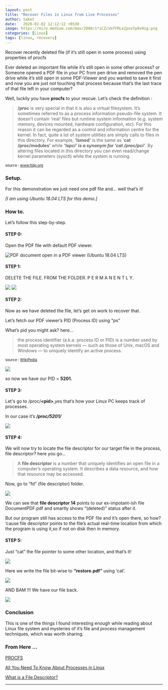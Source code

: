 ```yaml
---
layout: post
title: "Recover Files in Linux from Live Processes"
author: Saket
date:   2020-02-02 12:12:12 +0530
image: https://miro.medium.com/max/2000/1*iCZcVmfFRLe2poxYp8vHzg.png
categories: [Linux]
tags: [linux, recovery]
---
```


<div class="message">
Recover recently deleted file (if it’s still open in some process) using properties of procfs
</div>


Ever deleted an important file while it’s still open in some other process?
or Someone opened a PDF file in your PC from pen drive and removed the pen drive while it’s still open in some PDF-Viewer and you wanted to save it first and now you are just not touching that process because that’s the last trace of that file left in your computer?

Well, luckily you have **procfs** to your rescue. Let’s check the definition :
<!--more-->


> **/proc** is very special in that it is also a virtual filesystem. It’s sometimes referred to as a process information pseudo-file system. It doesn’t contain ‘real’ files but runtime system information (e.g. system memory, devices mounted, hardware configuration, etc). For this reason it can be regarded as a control and information centre for the kernel. In fact, quite a lot of system utilities are simply calls to files in this directory. For example, **‘lsmod’** is the same as ‘**cat /proc/modules’** while ***‘lspci’ is a synonym for ‘cat /proc/pci’***. By altering files located in this directory you can even read/change kernel parameters (sysctl) while the system is running.

<sup>source : <a href="https://www.tldp.org/LDP/Linux-Filesystem-Hierarchy/html/proc.html">www.tldp.org</a></sup>



### Setup.

For this demonstration we just need one pdf file and... well that’s it!

*[I am using Ubuntu 18.04 LTS for this demo.]*

### How to.

Let’s follow this step-by-step.

#### STEP 0:

Open the PDF file with default PDF viewer.

![](https://miro.medium.com/max/1400/1*ZbJE03T5B3HXw4yuf_cnMQ.png "PDF document open in a PDF viewer (Ubuntu 18.04 LTS)")

#### STEP 1:

DELETE THE FILE. FROM THE FOLDER. P E R M A N E N T L Y.

![](https://miro.medium.com/max/1280/1*7rcljwEYNFzH2cY-lPXEmw.png)
![](https://miro.medium.com/max/552/1*36beTPYYSIqjvCgSZrvK-g.png)

#### STEP 2:

Now as we have deleted the file, let’s get on work to recover that.

Let’s fetch our PDF viewer’s PID (Process ID) using “ps”

What’s pid you might ask? here…

> the process identifier (a.k.a. process ID or PID) is a number used by most operating system kernels — such as those of Unix, macOS and Windows — to uniquely identify an active process.

<sup>source : <a href="https://en.wikipedia.org/wiki/Process_identifier">WikiPedia</a></sup>

![](https://miro.medium.com/max/2000/1*iCZcVmfFRLe2poxYp8vHzg.png)

so now we have our PID = **5201.**

#### STEP 3:

Let's go to /proc/**\<pid\>**,yes that’s how your Linux PC keeps track of processes.

In our case it’s ***/proc/5201/***

![](https://miro.medium.com/max/2000/1*oiitajakNYIaKFXmPYlD6Q.png)

#### STEP 4:

We will now try to locate the file descriptor for our target file in the process, file descriptor? here you go…

> A **file descriptor** is a number that uniquely identifies an open file in a computer’s operating system. It describes a data resource, and how that resource may be accessed.

Now, go to “fd” (file descriptor) folder.

![](https://miro.medium.com/max/2000/1*YzcnPHuUv8vMMJs_wlcBZw.png)

We can see that **file descriptor 14** points to our ex-impotant-ish file DocumentPDF.pdf and smartly shows “(deleted)” status after it.

But our program still has access to the PDF file and it’s open there, so how? ‘cause file descriptor points to the file’s actual real-time location from which the program is using it,so if not on disk then in memory.

#### STEP 5:

Just “cat” the file pointer to some other location, and that’s it!

![](https://miro.medium.com/max/2000/1*BKXfsQkGCjjCiQmJgN9qog.png)

Here we write the file bit-wise to **“restore.pdf”** using ‘cat’.

![](https://miro.medium.com/max/1024/1*c9Ht4a7Lm8CQavq7l-6sOQ.png)

AND BAM !!! We have our file back.

![](https://miro.medium.com/max/1400/1*naQC7KHea6tIdED5Tn9a1A.png)

### Conclusion

This is one of the things I found interesting enough while reading about Linux file system and mysteries of it’s file and process management techniques, which was worth sharing.

### From Here ...

[PROCFS](https://en.wikipedia.org/wiki/Procfs)

[All You Need To Know About Processes in Linux](https://www.tecmint.com/linux-process-management/)

[What is a File Descriptor?](https://www.computerhope.com/jargon/f/file-descriptor.htm)


---
